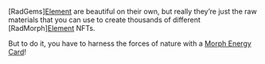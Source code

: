 [RadGems][Element](?glossaryAnchor=radgems) are beautiful on their own, but really they’re just the raw materials that you can use to create thousands of different [RadMorph][Element](?glossaryAnchor=radmorphs) NFTs.

But to do it, you have to harness the forces of nature with a [Morph Energy Card](?glossaryAnchor=cards)!